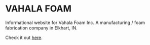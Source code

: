 # VAHALA FOAM

Informational website for Vahala Foam Inc. A manufacturing / foam fabrication company in Elkhart, IN.

Check it out [here](https://vahala-foam-mockup.firebaseapp.com/#/home).
